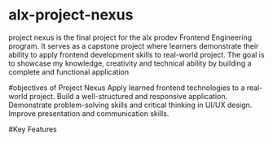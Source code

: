 # alx-project-nexus
project nexus is the final project for the alx prodev Frontend Engineering program. It serves as a capstone project where learners demonstrate their ability to apply frontend development skills to real-world project. The goal is to showcase  my knowledge, creativity and technical ability by building a complete and functional application

#objectives of Project Nexus
Apply learned frontend technologies to a real-world project.
Build a well-structured and responsive application.
Demonstrate problem-solving skills and critical thinking in UI/UX design.
Improve presentation and communication skills.

#Key Features


